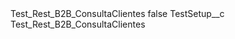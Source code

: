 <?xml version="1.0" encoding="UTF-8"?>
<CustomMetadata xmlns="http://soap.sforce.com/2006/04/metadata" xmlns:xsi="http://www.w3.org/2001/XMLSchema-instance" xmlns:xsd="http://www.w3.org/2001/XMLSchema">
    <label>Test_Rest_B2B_ConsultaClientes</label>
    <protected>false</protected>
    <values>
        <field>TestSetup__c</field>
        <value xsi:type="xsd:string">Test_Rest_B2B_ConsultaClientes</value>
    </values>
</CustomMetadata>
